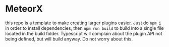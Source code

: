 # MeteorX
this repo is a template to make creating larger plugins easier. Just do `npm i` in order to install dependencies, then `npm run build` to build into a single file located in the build folder. 
Typescript will complain about the plugin API not being defined, but will build anyway. Do not worry about this.
